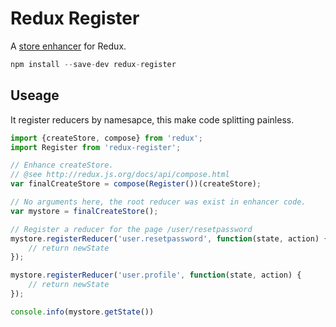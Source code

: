 # Redux Register

A [store enhancer](http://redux.js.org/docs/Glossary.html#store-enhancer)
for Redux. 

```js
npm install --save-dev redux-register
```

## Useage

It register reducers by namesapce, this make code splitting painless.
```js
import {createStore, compose} from 'redux';
import Register from 'redux-register';

// Enhance createStore.
// @see http://redux.js.org/docs/api/compose.html
var finalCreateStore = compose(Register())(createStore);

// No arguments here, the root reducer was exist in enhancer code.
var mystore = finalCreateStore();

// Register a reducer for the page /user/resetpassword
mystore.registerReducer('user.resetpassword', function(state, action) {
    // return newState
});

mystore.registerReducer('user.profile', function(state, action) {
    // return newState
});

console.info(mystore.getState())
```
